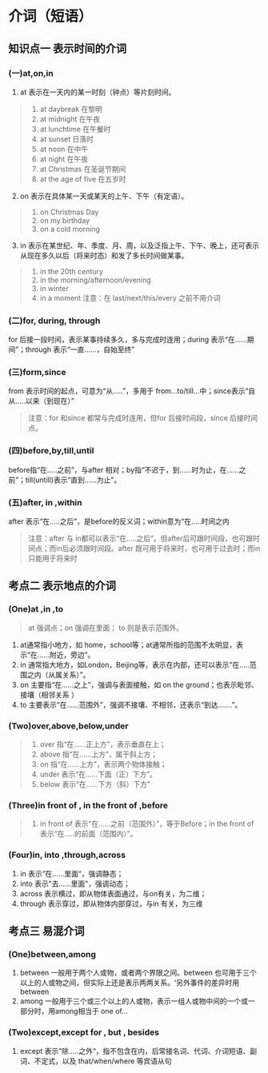 # 介词（短语）
## 知识点一	表示时间的介词
### (一)at,on,in
1. at 表示在一天内的某一时刻（钟点）等片刻时间。
> 1. at daybreak  在黎明
> 2. at midnight  在午夜
> 3. at lunchtime  在午餐时
> 4. at sunset 日落时
> 5. at noon 在中午
> 6. at night 在午夜
> 7. at Christmas 在圣诞节期间
> 8. at the age of five  在五岁时

2. on 表示在具体某一天或某天的上午、下午（有定语）。
>1. on Christmas Day
>2. on my birthday
>3. on a cold morning

3. in 表示在某世纪、年、季度、月、周，以及泛指上午、下午、晚上，还可表示从现在多久以后（将来时态）和发了多长时间做某事。
> 1. in the 20th century
> 2. in the morning/afternoon/evening
> 3. in winter
> 4. in a moment
> 注意：在 last/next/this/every 之前不用介词

### (二)for, during, through
for 后接一段时间，表示某事持续多久，多与完成时连用；during 表示“在......期间”；through 表示“一直......，自始至终”

### (三)form,since
from 表示时间的起点，可意为“从.....”，多用于 from...to/till...中；since表示“自从.....以来（到现在）”
>注意：for 和since 都常与完成时连用，但for 后接时间段，since 后接时间点。

### (四)before,by,till,until
before指“在.....之前”，与after 相对；by指“不迟于，到......时为止，在......之前”；till(untill)表示“直到......为止”。

### (五)after, in ,within
after 表示“在.....之后”，是before的反义词；within意为“在.....时间之内

> 注意：after 与 in都可以表示“在.....之后”。但after后可跟时间段，也可跟时间点；而in后必须跟时间段。after 既可用于将来时，也可用于过去时；而in只能用于将来时

## 考点二 表示地点的介词
### (One)at ,in ,to 
> at 强调点；on 强调在里面； to 则是表示范围外。
1. at通常指小地方，如 home，school等；at通常所指的范围不太明显，表示“在......附近，旁边”。
2. in 通常指大地方，如London，Beijing等，表示在内部，还可以表示“在.....范围之内（从属关系）”。
3. on 主要指“在......之上”，强调与表面接触，如 on the ground；也表示毗邻、接壤（相邻关系 ）
4. to 主要表示“在......范围外”，强调不接壤、不相邻，还表示“到达.......”。
### (Two)over,above,below,under
>1. over 指“在......正上方”，表示垂直在上；
>2. above 指“在......上方”，属于斜上方；
>3. on 指“在......上方”，表示两个物体接触；
>4. under 表示“在......下面（正）下方”。
>5. below 表示“在......下方（斜）下方”

### (Three)in front of , in the front of ,before
>1. in front of 表示“在......之前（范围外）”，等于Before；in the front of 表示“在.....的前面（范围内）”。

### (Four)in, into ,through,across
1. in 表示“在......里面“，强调静态；
2. into 表示"去......里面"，强调动态；
3. across 表示横过，即从物体表面通过，与on有关，为二维；
4. through 表示穿过，即从物体内部穿过，与in 有关，为三维

## 考点三 易混介词
### (One)between,among
1. between 一般用于两个人或物，或者两个界限之间。between 也可用于三个以上的人或物之间，但实际上还是表示两两关系。‘另外事件的差异时用between
2. among 一般用于三个或三个以上的人或物，表示一组人或物中间的一个或一部分时，用among相当于 one of...

### (Two)except,except for , but , besides
1. except 表示”除.....之外“，指不包含在内，后常接名词、代词、介词短语、副词、不定式，以及 that/when/where 等宾语从句